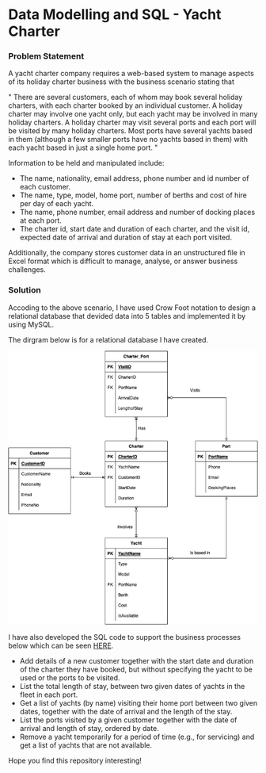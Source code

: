 # Data Modelling and SQL - Yacht Charter

### Problem Statement
A yacht charter company requires a web-based system to manage aspects of its holiday charter business with the business scenario stating that 

" There are several customers, each of whom may book several holiday charters, with each charter booked by an individual customer. A holiday charter may involve one yacht only, but each yacht may be involved in many holiday charters. A holiday charter may visit several ports and each port will be visited by many holiday charters. Most ports have several yachts based in them (although a few smaller ports have no yachts based in them) with each yacht based in just a single home port. "

Information to be held and manipulated include:

- The name, nationality, email address, phone number and id number of each customer.
- The name, type, model, home port, number of berths and cost of hire per day of each yacht.
- The name, phone number, email address and number of docking places at each port.
- The charter id, start date and duration of each charter, and the visit id, expected date of arrival and duration of stay at each port visited.

Additionally, the company stores customer data in an unstructured file in Excel format which is difficult to manage, analyse, or answer business challenges. 

### Solution
Accoding to the above scenario, I have used Crow Foot notation to design a relational database that devided data into 5 tables and implemented it by using MySQL.

The dirgram below is for a relational database I have created.

![](https://github.com/Chanapato/Data-Analyst-Portfolio/blob/main/SQL/Yacht%20Charter/Yacht.png)

I have also developed the SQL code to support the business processes below which can be seen [HERE](https://github.com/Chanapato/Data-Analyst-Portfolio/blob/main/SQL/Yacht%20Charter/YachtCharter.sql).
- Add details of a new customer together with the start date and duration of the charter they have booked, but without specifying the yacht to be used or the ports to be visited. 
-  List the total length of stay, between two given dates of yachts in the fleet in each port. 
- Get a list of yachts (by name) visiting their home port between two given dates, together with the date of arrival and the length of the stay.
- List the ports visited by a given customer together with the date of arrival and length of stay, ordered by date. 
- Remove a yacht temporarily for a period of time (e.g., for servicing) and get a list of yachts that are not available. 

Hope you find this repository interesting!
